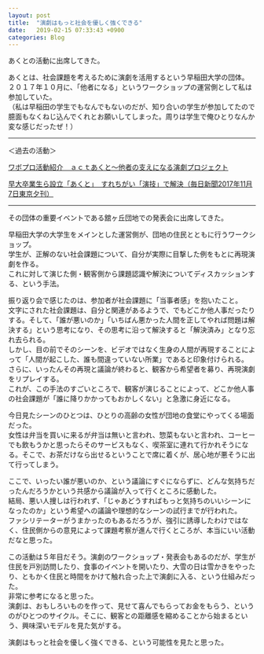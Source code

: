 ```yaml
---
layout: post
title:  "演劇はもっと社会を優しく強くできる"
date:   2019-02-15 07:33:43 +0900
categories: Blog
---
```


あくとの活動に出席してきた。

あくとは、社会課題を考えるために演劇を活用するという早稲田大学の団体。  
２０１７年１０月に、「他者になる」というワークショップの運営側として私は参加していた。  
（私は早稲田の学生でもなんでもないのだが、知り合いの学生が参加してたので臆面もなくねじ込んでくれとお願いしてしまった。周りは学生で俺ひとりなんか変な感じだったぜ！）

----

＜過去の活動＞

[ワボプロ活動紹介　ａｃｔあくと～他者の支えになる演劇プロジェクト](https://www.waseda.jp/inst/wavoc/news/2017/11/27/3009/)

[早大卒業生ら設立「あくと」　すれちがい「演技」で解決（毎日新聞2017年11月7日東京夕刊）](https://mainichi.jp/articles/20171107/dde/012/070/016000c)

----

その団体の重要イベントである舘ヶ丘団地での発表会に出席してきた。

早稲田大学の大学生をメインとした運営側が、団地の住民とともに行うワークショップ。  
学生が、正解のない社会課題について、自分が実際に目撃した例をもとに再現演劇を作る。  
これに対して演じた側・観客側から課題認識や解決についてディスカッションする、という手法。

振り返り会で感じたのは、参加者が社会課題に「当事者感」を抱いたこと。  
文字にされた社会課題は、自分と関連があるようで、でもどこか他人事だったりする。そして、「誰が悪いのか」「いちばん悪かった人間を正してやれば問題は解決する」という思考になり、その思考に沿って解決すると「解決済み」となり忘れ去られる。  
しかし、目の前でそのシーンを、ビデオではなく生身の人間が再現することによって「人間が起こした、誰も間違っていない所業」であると印象付けられる。  
さらに、いったんその再現と議論が終わると、観客から希望者を募り、再現演劇をリプレイする。  
これが、この手法のすごいところで、観客が演じることによって、どこか他人事の社会課題が「誰に降りかかってもおかしくない」と急激に身近になる。

今日見たシーンのひとつは、ひとりの高齢の女性が団地の食堂にやってくる場面だった。  
女性は弁当を買いに来るが弁当は無いと言われ、惣菜もないと言われ、コーヒーでも飲もうかと思ったらそのサービスもなく、喫茶室に連れて行かれそうになる。そこで、お茶だけなら出せるということで席に着くが、居心地が悪そうに出て行ってしまう。

ここで、いったい誰が悪いのか、という議論にすぐにならずに、どんな気持ちだったんだろうかという共感から議論が入って行くところに感動した。  
結局、悪い人捜しは行われず、「じゃあどうすればもっと気持ちのいいシーンになったのか」という希望への議論や理想的なシーンの試行までが行われた。  
ファシリテーターがうまかったのもあるだろうが、強引に誘導したわけではなく、住民側からの意見によって課題考察が進んで行くところが、本当にいい活動だなと思った。

この活動は５年目だそう。演劇のワークショップ・発表会もあるのだが、学生が住民を戸別訪問したり、食事のイベントを開いたり、大雪の日は雪かきをやったり、ともかく住民と時間をかけて触れ合った上で演劇に入る、という仕組みだった。  
非常に参考になると思った。  
演劇は、おもしろいものを作って、見せて喜んでもらってお金をもらう、というのがひとつのサイクル。そこに、観客との距離感を縮めることから始まるという、興味深いモデルを見た気がする。

演劇はもっと社会を優しく強くできる、という可能性を見たと思った。
